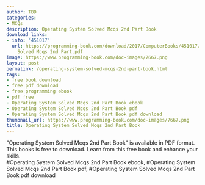 ```yaml
---
author: TBD
categories:
- MCQs
description: Operating System Solved Mcqs 2nd Part Book
download_links:
- info: '451017'
  url: https://programming-book.com/download/2017/ComputerBooks/451017/Operating System
    Solved Mcqs 2nd Part.pdf
image: https://www.programming-book.com/doc-images/7667.png
layout: post
permalink: /operating-system-solved-mcqs-2nd-part-book.html
tags:
- free book download
- free pdf download
- free programming ebook
- pdf free
- Operating System Solved Mcqs 2nd Part Book ebook
- Operating System Solved Mcqs 2nd Part Book pdf
- Operating System Solved Mcqs 2nd Part Book pdf download
thumbnail_url: https://www.programming-book.com/doc-images/7667.png
title: Operating System Solved Mcqs 2nd Part Book
---
```


 
<div class="item-desc text-justify">
  "Operating System Solved Mcqs 2nd Part Book" is available in PDF format. This books is free to download. Learn from this free book and enhance your skills.
  <br>
  #Operating System Solved Mcqs 2nd Part Book ebook, #Operating System Solved Mcqs 2nd Part Book pdf, #Operating System Solved Mcqs 2nd Part Book pdf download
</div>